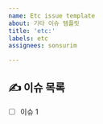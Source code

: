 ```yaml
---
name: Etc issue template
about: 기타 이슈 템플릿
title: 'etc:'
labels: etc
assignees: sonsurim

---
```


## ✍️ 이슈 목록
- [ ] 이슈 1
